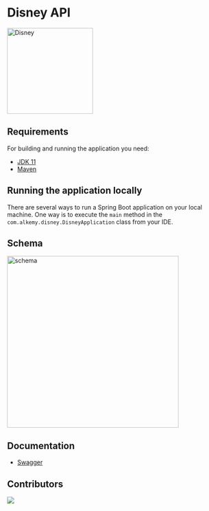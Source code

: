 # Disney API


<img src="https://www.pngkey.com/png/full/28-282364_factory-direct-craft-blue-disney-logo-transparent-background.png" alt="Disney" width="200"/>



## Requirements

For building and running the application you need:

- [JDK 11](https://www.oracle.com/java/technologies/downloads/#java11)
- [Maven](https://maven.apache.org)

## Running the application locally

There are several ways to run a Spring Boot application on your local machine. One way is to execute the `main` method in the `com.alkemy.disney.DisneyApplication` class from your IDE.

## Schema

<img src="https://cdn.discordapp.com/attachments/978338161111465984/981999688590954496/unknown.png" alt="schema" width="400"/>

## Documentation

- [Swagger](https://app.swaggerhub.com/apis-docs/AlkemyTeam2/DisneyChallenge/v1)

## Contributors

<a href="https://github.com/erikafarias/disney-challenge/graphs/contributors">
  <img src="https://contrib.rocks/image?repo=erikafarias/disney-challenge" />
</a>

